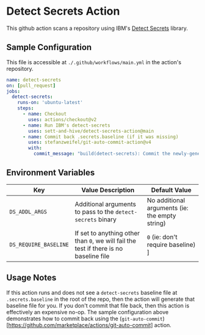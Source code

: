 # Detect Secrets Action

This github action scans a repository using IBM's
[Detect Secrets](https://github.com/IBM/detect-secrets) library.

## Sample Configuration

This file is accessible at `./.github/workflows/main.yml` in the action's repository.

```yaml
name: detect-secrets
on: [pull_request]
jobs:
  detect-secrets:
    runs-on: 'ubuntu-latest'
    steps:
      - name: Checkout
        uses: actions/checkout@v2
      - name: Run IBM's detect-secrets
        uses: sett-and-hive/detect-secrets-action@main
      - name: Commit back .secrets.baseline (if it was missing)
        uses: stefanzweifel/git-auto-commit-action@v4
        with:
          commit_message: "build(detect-secrets): Commit the newly-generated .secrets.baseline file"
```

## Environment Variables

| Key  | Value Description | Default Value |
| ---- | ----------------- | ------------- |
| `DS_ADDL_ARGS` | Additional arguments to pass to the `detect-secrets` binary | No additional arguments (ie: the empty string) |
| `DS_REQUIRE_BASELINE` | If set to anything other than `0`, we will fail the test if there is no baseline file | `0` (ie: don't require baseline) ]

## Usage Notes

If this action runs and does not see a `detect-secrets` baseline file at `.secrets.baseline` in the root of the repo, then the action will generate that baseline file for you.
If you don't commit that file back, then this action is effectively an expensive no-op. The sample configuration above demonstrates how to commit back using the
(`git-auto-commit`)[https://github.com/marketplace/actions/git-auto-commit] action.
